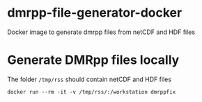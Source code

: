 # dmrpp-file-generator-docker
Docker image to generate dmrpp files from netCDF and HDF files


# Generate DMRpp files locally
The folder `/tmp/rss` should contain netCDF and HDF files
```code
docker run --rm -it -v /tmp/rss/:/workstation dmrppfix
```
